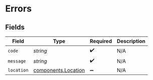 # Errors


## Fields

| Field                                                             | Type                                                              | Required                                                          | Description                                                       |
| ----------------------------------------------------------------- | ----------------------------------------------------------------- | ----------------------------------------------------------------- | ----------------------------------------------------------------- |
| `code`                                                            | *string*                                                          | :heavy_check_mark:                                                | N/A                                                               |
| `message`                                                         | *string*                                                          | :heavy_check_mark:                                                | N/A                                                               |
| `location`                                                        | [components.Location](../../../sdk/models/components/location.md) | :heavy_minus_sign:                                                | N/A                                                               |